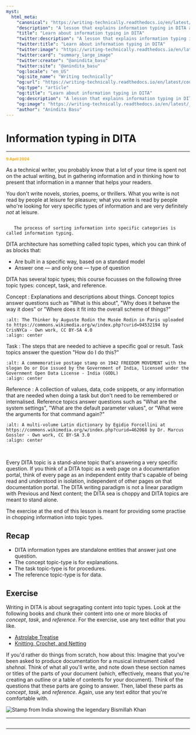 ```yaml
---
myst:
  html_meta:
    "canonical": "https://writing-technically.readthedocs.io/en/latest/courses-dita-authoring-infotype.html"
    "description": "A lesson that explains information typing in DITA and contains some exercises"
    "title": "Learn about information typing in DITA"
    "twitter:description": "A lesson that explains information typing in DITA and contains some exercises"
    "twitter:title": "Learn about information typing in DITA"
    "twitter:image": "https://writing-technically.readthedocs.io/en/latest/_static/wordcloud.jpg"
    "twitter:card": "summary_large_image"
    "twitter:creator": "@anindita_basu"
    "twitter:site": "@anindita_basu"
    "og:locale": "en_US"
    "og:site_name": "Writing technically"
    "og:url": "https://writing-technically.readthedocs.io/en/latest/courses-dita-authoring-infotype.html"
    "og:type": "article"
    "og:title": "Learn about information typing in DITA"
    "og:description": "A lesson that explains information typing in DITA and contains some exercises"
    "og:image": "https://writing-technically.readthedocs.io/en/latest/_static/wordcloud.jpg"
    "author": "Anindita Basu"
---
```


# Information typing in DITA

<hr/>
<p style="font-weight:bold;font-size:75%;color:orange">9 April 2024</p>

As a technical writer, you probably know that a lot of your time is spent not on the actual writing, but in gathering information and in thinking how to present that information in a manner that helps your readers.

You don't write novels, stories, poems, or thrillers. What you write is not read by people at leisure for pleasure; what you write is read by people who're looking for very specific types of information and are very definitely _not_ at leisure.

```{admonition} Definition

   The process of sorting information into specific categories is called information typing. 
```

DITA architecture has something called topic types, which you can think of as blocks that:

-  Are built in a specific way, based on a standard model
-  Answer one &mdash; and only one &mdash; type of question

DITA has several topic types; this course focusses on the following three topic types: concept, task, and reference.

Concept
: Explanations and descriptions about things.  Concept topics answer questions such as "What is this about", "Why does it behave the way it does" or "Where does it fit into the overall scheme of things?"
```{image} images/rodin_thinker.jpg
:alt: The Thinker by Auguste Rodin the Musée Rodin in Paris uploaded to https://commons.wikimedia.org/w/index.php?curid=94532194 by CrisNYCa - Own work, CC BY-SA 4.0
:align: center
```

Task
: The steps that are needed to achieve a specific goal or result.  Task topics answer the question "How do I do this?"
```{image} images/Quit_India_Movement_2017_stamp8.jpg
:alt: A commemorative postage stamp on 1942 FREEDOM MOVEMENT with the slogan Do or Die issued by the Government of India, licensed under the Government Open Data License - India (GODL)
:align: center
```

Reference
: A collection of values, data, code snippets, or any information that are needed when doing a task but don't need to be remembered or internalised. Reference topics answer questions such as "What are the system settings", "What are the default parameter values", or "What were the arguments for that command again?"
```{image} images/dictionary.jpg
:alt: A multi-volume Latin dictionary by Egidio Forcellini at https://commons.wikimedia.org/w/index.php?curid=462068 by Dr. Marcus Gossler - Own work, CC BY-SA 3.0
:align: center
```

<p>&nbsp;</p>

Every DITA topic is a stand-alone topic that's answering a very specific question. If you think of a DITA topic as a web page on a documentation portal, think of every page as an independent entity that's capable of being read and understood in isolation, independent of other pages on that documentation portal. The DITA writing paradigm is not a linear paradigm with Previous and Next content; the DITA sea is choppy and DITA topics are meant to stand alone.

The exercise at the end of this lesson is meant for providing some practise in chopping information into topic types.

## Recap

-  DITA information types are standalone entities that answer just one question.
-  The concept topic-type is for explanations.
-  The task topic-type is for procedures.
-  The reference topic-type is for data. 

##  Exercise

Writing in DITA is about segragating content into topic types. Look at the following books and chunk their content into one or more blocks of _concept_, _task_, and _reference_. For the exercise, use any text editor that you like.

-  [Astrolabe Treatise](_static/chaucer_astrolabe_treatise.pdf)
-  [Knitting, Crochet, and Netting](_static/knitting_crochet_netting.pdf)

If you'd rather do things from scratch, how about this: Imagine that you've been asked to produce documentation for a musical instrument called _shehnai_. Think of what all you'll write, and note down these section names or titles of the parts of your document (which, effectively, means that you're creating an outline or a table of contents for your document). Think of the questions that these parts are going to answer. Then, label these parts as _concept_, _task_, and _reference_. Again, use any text editor that you're comfortable with.

![Stamp from India showing the legendary Bismillah Khan](/images/bismillah_khan.jpg)

<hr/>

```{include} courses-dita-authoring-toc.md
```

<hr/>
